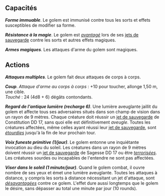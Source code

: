 ## Capacités
_**Forme immuable**_. Le golem est immunisé contre tous les sorts et effets susceptibles de modifier sa forme.

_**Résistance à la magie**_. Le golem est [_avantagé_](/utiliser-les-caracteristiques/#avantage-et-desavantage) lors de ses [jets de sauvegarde](/utiliser-les-caracteristiques/#jets-de-sauvegarde) contre les sorts et autres effets magiques.

_**Armes magiques**_. Les attaques d'arme du golem sont magiques.

## Actions
_**Attaques multiples**_. Le golem fait deux attaques de corps à corps.

_**Coup**_. _Attaque d'arme au corps à corps_ : +10 pour toucher, allonge 1,50 m, une cible.  
_Touché_ : 24 (4d8 + 6) dégâts contondants.

_**Regard de l'antique lumière (recharge 6)**_. Une lumière aveuglante jaillit du golem et affecte tous ses adversaires situés dans son champ de vision dans un rayon de 9 mètres. Chaque créature doit réussir un [jet de sauvegarde](/utiliser-les-caracteristiques/#jets-de-sauvegarde) de Constitution DD 17, sans quoi elle est définitivement _aveugle_. Toutes les créatures affectées, même celles ayant réussi leur [jet de sauvegarde](/utiliser-les-caracteristiques/#jets-de-sauvegarde), sont [_étourdies_](/gerer-la-sante-du-personnage/#etourdi) jusqu'à la fin de leur prochain tour.

_**Voix funeste primitive (1/jour)**_. Le golem entonne une inquiétante invocation au dieu du soleil. Les créatures dans un rayon de 9 mètres doivent réussir un [jet de sauvegarde](/utiliser-les-caracteristiques/#jets-de-sauvegarde) de Sagesse DD 17 ou être [_terrorisées_](/gerer-la-sante-du-personnage/#terrorise). Les créatures sourdes ou incapables de l'entendre ne sont pas affectées.

_**Viser dans le soleil (1 minute/jour)**_. Quand le golem combat, il ouvre nombre de ses yeux et émet une lumière aveuglante. Toutes les attaques à distance, y compris les sorts à distance nécessitant un jet d'attaque, sont [_désavantagées_](/utiliser-les-caracteristiques/#avantage-et-desavantage) contre ce golem. L'effet dure aussi longtemps que le golem le désire, sans dépasser au total une minute par jour (10 rounds).

